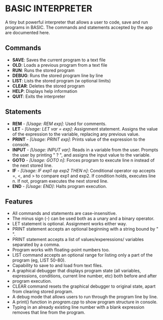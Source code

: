 # BASIC INTERPRETER

A tiny but powerful interpreter that allows a user to code, save and run programs in BASIC. The commands and statements accepted by the app are documented here.

## Commands

* **SAVE**: Saves the current program to a text file
* **OLD**: Loads a previous program from a text file
* **RUN**: Runs the stored program
* **DEBUG**: Runs the stored program line by line
* **LIST**: Lists the stored program (w optional limits)
* **CLEAR**: Deletes the stored program
* **HELP**: Displays help information
* **QUIT**: Exits the interpreter

## Statements

* **REM** - *[Usage: REM exp]*: Used for comments.
* **LET** - *[Usage: LET var = exp]*: Assignment statement. Assigns the value of the expression to the variable, replacing any previous value.
* **PRINT** - *[Usage: PRINT exp]*: Prints value of the expression to the console.
* **INPUT** - *[Usage: INPUT var]*: Reads in a variable from the user. Prompts the user by printing " ? ", and assigns the input value to the variable.
* **GOTO** - *[Usage: GOTO n]*: Forces program to execute line n instead of the next stored line.
* **IF** - *[Usage: IF exp1 op exp2 THEN n]*: Conditional operator op accepts =, <, and > to compare exp1 and exp2. If condition holds, executes line n. If not, program executes the next stored line.
* **END** - *[Usage: END]*: Halts program execution.

## Features

* All commands and statements are case-insensitive.
* The minus sign (-) can be used both as a unary and a binary operator.
* LET statement is optional. Assignment works either way.
* PRINT statement accepts an optional beginning with a string bound by " ".
* PRINT statement accepts a list of values/experessions/ variables separated by a comma.
* Program works with floating-point numbers too.
* LIST command accepts an optional range for listing only a part of the program (eg, LIST 50-80).
* Capability to save to and load from text files.
* A graphical debugger that displays program state (all variables, expressions, conditions, current line number, etc) both before and after
* program execution.
* CLEAR command resets the graphical debugger to original state, apart from clearing stored program.
* A debug mode that allows users to run through the program line by line.
* A print() function in *program.cpp* to show program structure in console.
* Typing in an already existing line number with a blank expression removes that line from the program.
